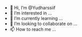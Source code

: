 - 👋 Hi, I’m @Yudharssiif
- 👀 I’m interested in ...
- 🌱 I’m currently learning ...
- 💞️ I’m looking to collaborate on ...
- 📫 How to reach me ...

<!---
Yudharssiif/Yudharssiif is a ✨ special ✨ repository because its `README.md` (this file) appears on your GitHub profile.
You can click the Preview link to take a look at your changes.
--->
